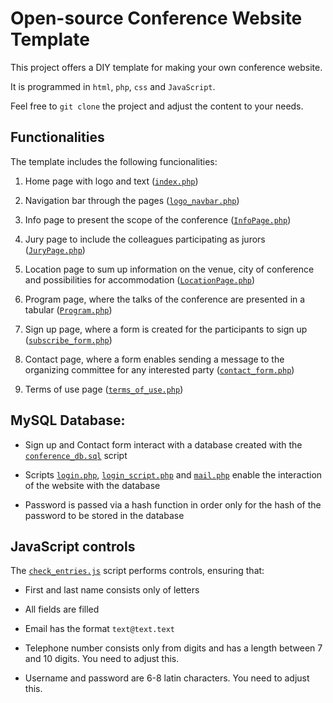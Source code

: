 # Open-source Conference Website Template

This project offers a DIY template for making your own conference website. 

It is programmed in `html`, `php`, `css` and `JavaScript`.

Feel free to `git clone` the project and adjust the content to your needs.

## Functionalities

The template includes the following funcionalities:

1. Home page with logo and text ([`index.php`](Files/index.php))

2. Navigation bar through the pages ([`logo_navbar.php`](Files/logo_navbar.php))

3. Info page to present the scope of the conference ([`InfoPage.php`](Files/InfoPage.php))

4. Jury page to include the colleagues participating as jurors ([`JuryPage.php`](Files/JuryPage.php))

5. Location page to sum up information on the venue, city of conference and possibilities for accommodation ([`LocationPage.php`](Files/LocationPage.php))

6. Program page, where the talks of the conference are presented in a tabular ([`Program.php`](Files/Program.php))

7. Sign up page, where a form is created for the participants to sign up ([`subscribe_form.php`](Files/subscribe_form.php))

8. Contact page, where a form enables sending a message to the organizing committee for any interested party ([`contact_form.php`](Files/contact_form.php))

9. Terms of use page ([`terms_of_use.php`](Files/terms_of_use.php))


## MySQL Database:

* Sign up and Contact form interact with a database created with the [`conference_db.sql`](Files/conference_db.sql) script

* Scripts [`login.php`](Files/login.php), [`login_script.php`](Files/login_script.php) and [`mail.php`](Files/mail.php) enable the interaction of the website with the database

* Password is passed via a hash function in order only for the hash of the password to be stored in the database

## JavaScript controls

The [`check_entries.js`](Files/check_entries.js) script performs controls, ensuring that:

* First and last name consists only of letters

* All fields are filled

* Email has the format `text@text.text`

* Telephone number consists only from digits and has a length between 7 and 10 digits. You need to adjust this.

* Username and password are  6-8 latin characters. You need to adjust this.
